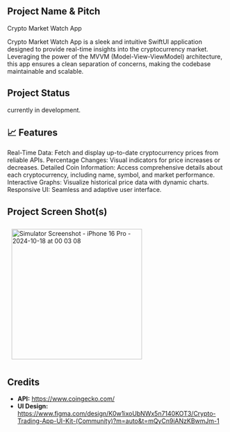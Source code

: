 ## Project Name & Pitch

Crypto Market Watch App

Crypto Market Watch App is a sleek and intuitive SwiftUI application designed to provide real-time insights into the cryptocurrency market.
Leveraging the power of the MVVM (Model-View-ViewModel) architecture, this app ensures a clean separation of concerns, making the codebase maintainable and scalable.

## Project Status

currently in development.

## 📈 Features
Real-Time Data: Fetch and display up-to-date cryptocurrency prices from reliable APIs.
Percentage Changes: Visual indicators for price increases or decreases.
Detailed Coin Information: Access comprehensive details about each cryptocurrency, including name, symbol, and market performance.
Interactive Graphs: Visualize historical price data with dynamic charts.
Responsive UI: Seamless and adaptive user interface.

## Project Screen Shot(s)  

<!-- Image 1 -->
<img src="https://github.com/user-attachments/assets/bb434281-53c1-4462-97a8-7569320f530f" alt="Simulator Screenshot - iPhone 16 Pro - 2024-10-18 at 00 03 08" width="300" style="padding:10px;"/>

## Credits

- **API:** https://www.coingecko.com/
- **UI Design:** https://www.figma.com/design/K0w1ixoUbNWx5n7140KOT3/Crypto-Trading-App-UI-Kit-(Community)?m=auto&t=mQyCn9iANzKBwmJm-1
